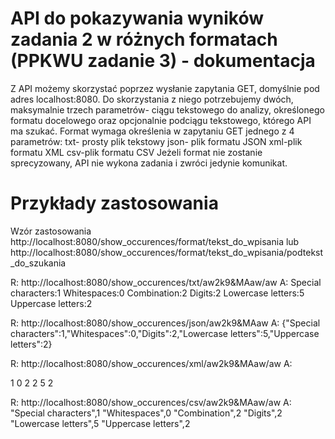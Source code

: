 # API do pokazywania wyników zadania 2 w różnych formatach (PPKWU zadanie 3) - dokumentacja
Z API możemy skorzystać poprzez wysłanie zapytania GET, domyślnie pod adres localhost:8080.
Do skorzystania z niego potrzebujemy dwóch, maksymalnie trzech parametrów- ciągu tekstowego do analizy, określonego formatu docelowego oraz opcjonalnie podciągu tekstowego, którego API ma szukać. Format wymaga określenia w zapytaniu GET jednego z 4 parametrów:
txt- prosty plik tekstowy
json- plik formatu JSON
xml-plik formatu XML
csv-plik formatu CSV
Jeżeli format nie zostanie sprecyzowany, API nie wykona zadania i zwróci jedynie komunikat.
# Przykłady zastosowania
Wzór zastosowania http://localhost:8080/show_occurences/format/tekst_do_wpisania lub http://localhost:8080/show_occurences/format/tekst_do_wpisania/podtekst_do_szukania

R: http://localhost:8080/show_occurences/txt/aw2k9&MAaw/aw
A:
Special characters:1
Whitespaces:0
Combination:2
Digits:2
Lowercase letters:5
Uppercase letters:2

R: http://localhost:8080/show_occurences/json/aw2k9&MAaw
A:
{"Special characters":1,"Whitespaces":0,"Digits":2,"Lowercase letters":5,"Uppercase letters":2}

R: http://localhost:8080/show_occurences/xml/aw2k9&MAaw/aw
A:
<?xml[Space]version="1.0"[Space]encoding="UTF-8"?>
<Occurences>
<Special-characters>1</Special-characters>
<Whitespaces>0</Whitespaces>
<Combination>2</Combination>
<Digits>2</Digits>
<Lowercase-letters>5</Lowercase-letters>
<Uppercase-letters>2</Uppercase-letters>
</Occurences>

R: http://localhost:8080/show_occurences/csv/aw2k9&MAaw/aw
A:
"Special characters",1
"Whitespaces",0
"Combination",2
"Digits",2
"Lowercase letters",5
"Uppercase letters",2
